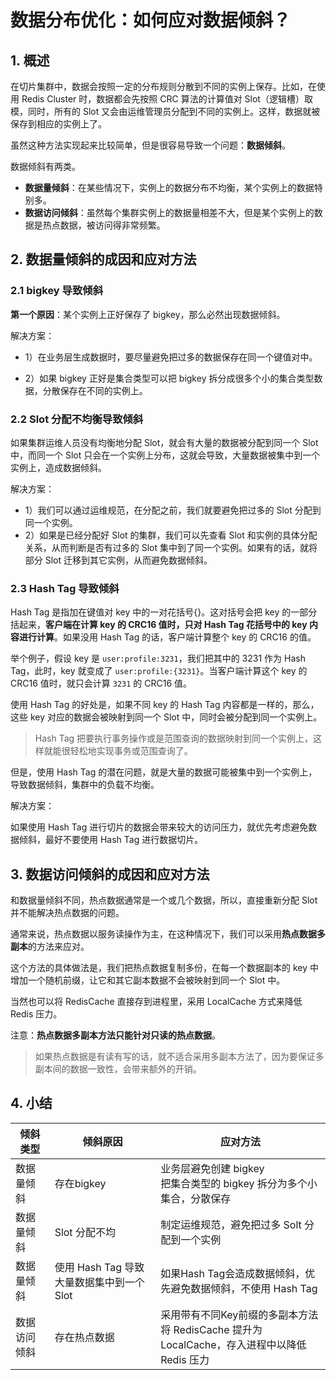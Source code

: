 # 数据分布优化：如何应对数据倾斜？

## 1. 概述

在切片集群中，数据会按照一定的分布规则分散到不同的实例上保存。比如，在使用 Redis Cluster 时，数据都会先按照 CRC 算法的计算值对 Slot（逻辑槽）取模，同时，所有的 Slot 又会由运维管理员分配到不同的实例上。这样，数据就被保存到相应的实例上了。

虽然这种方法实现起来比较简单，但是很容易导致一个问题：**数据倾斜**。

数据倾斜有两类。

* **数据量倾斜**：在某些情况下，实例上的数据分布不均衡，某个实例上的数据特别多。
* **数据访问倾斜**：虽然每个集群实例上的数据量相差不大，但是某个实例上的数据是热点数据，被访问得非常频繁。



## 2. 数据量倾斜的成因和应对方法

### 2.1 bigkey 导致倾斜

**第一个原因**：某个实例上正好保存了 bigkey，那么必然出现数据倾斜。

解决方案：

* 1）在业务层生成数据时，要尽量避免把过多的数据保存在同一个键值对中。

* 2）如果 bigkey 正好是集合类型可以把 bigkey 拆分成很多个小的集合类型数据，分散保存在不同的实例上。



### 2.2 Slot 分配不均衡导致倾斜

如果集群运维人员没有均衡地分配 Slot，就会有大量的数据被分配到同一个 Slot 中，而同一个 Slot 只会在一个实例上分布，这就会导致，大量数据被集中到一个实例上，造成数据倾斜。

解决方案：

* 1）我们可以通过运维规范，在分配之前，我们就要避免把过多的 Slot 分配到同一个实例。
* 2）如果是已经分配好 Slot 的集群，我们可以先查看 Slot 和实例的具体分配关系，从而判断是否有过多的 Slot 集中到了同一个实例。如果有的话，就将部分 Slot 迁移到其它实例，从而避免数据倾斜。



### 2.3 Hash Tag 导致倾斜

Hash Tag 是指加在键值对 key 中的一对花括号{}。这对括号会把 key 的一部分括起来，**客户端在计算 key 的 CRC16 值时，只对 Hash Tag 花括号中的 key 内容进行计算**。如果没用 Hash Tag 的话，客户端计算整个 key 的 CRC16 的值。

举个例子，假设 key 是 `user:profile:3231`，我们把其中的 3231 作为 Hash Tag，此时，key 就变成了 `user:profile:{3231}`。当客户端计算这个 key 的 CRC16 值时，就只会计算 `3231` 的 CRC16 值。

使用 Hash Tag 的好处是，如果不同 key 的 Hash Tag 内容都是一样的，那么，这些 key 对应的数据会被映射到同一个 Slot 中，同时会被分配到同一个实例上。

> Hash Tag 把要执行事务操作或是范围查询的数据映射到同一个实例上，这样就能很轻松地实现事务或范围查询了。



但是，使用 Hash Tag 的潜在问题，就是大量的数据可能被集中到一个实例上，导致数据倾斜，集群中的负载不均衡。

解决方案：

如果使用 Hash Tag 进行切片的数据会带来较大的访问压力，就优先考虑避免数据倾斜，最好不要使用 Hash Tag 进行数据切片。



## 3. 数据访问倾斜的成因和应对方法

和数据量倾斜不同，热点数据通常是一个或几个数据，所以，直接重新分配 Slot 并不能解决热点数据的问题。

通常来说，热点数据以服务读操作为主，在这种情况下，我们可以采用**热点数据多副本**的方法来应对。

这个方法的具体做法是，我们把热点数据复制多份，在每一个数据副本的 key 中增加一个随机前缀，让它和其它副本数据不会被映射到同一个 Slot 中。

当然也可以将 RedisCache 直接存到进程里，采用 LocalCache 方式来降低 Redis 压力。

注意：**热点数据多副本方法只能针对只读的热点数据**。

> 如果热点数据是有读有写的话，就不适合采用多副本方法了，因为要保证多副本间的数据一致性，会带来额外的开销。







## 4. 小结

| 倾斜类型     | 倾斜原因                                  | 应对方法                                                     |
| ------------ | ----------------------------------------- | ------------------------------------------------------------ |
| 数据量倾斜   | 存在bigkey                                | 业务层避免创建 bigkey<br/>把集合类型的 bigkey 拆分为多个小集合，分散保存 |
| 数据量倾斜   | Slot 分配不均                             | 制定运维规范，避免把过多 Solt 分配到一个实例                 |
| 数据量倾斜   | 使用 Hash Tag 导致大量数据集中到一个 Slot | 如果Hash Tag会造成数据倾斜，优先避免数据倾斜，不使用 Hash Tag |
| 数据访问倾斜 | 存在热点数据                              | 采用带有不同Key前缀的多副本方法<br/>将 RedisCache 提升为 LocalCache，存入进程中以降低 Redis 压力 |


